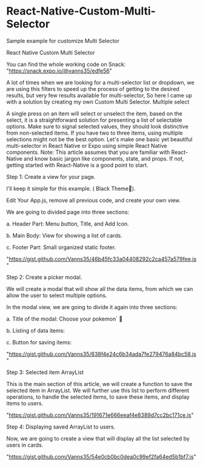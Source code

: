 # React-Native-Custom-Multi-Selector
Sample example for customize Multi Selector

React Native Custom Multi Selector

You can find the whole working code on Snack: "https://snack.expo.io/@vanns35/edfe56"

  A lot of times when we are looking for a multi-selector list or dropdown, we are using this filters to speed up the process of getting to the desired results, but very few results available for multi-selector, So here I came up with a solution by creating my own Custom Multi Selector.
Multiple select

  A single press on an item will select or unselect the item, based on the select, it is a straightforward solution for presenting a list of selectable options. Make sure to signal selected values, they should look distinctive from non-selected items. If you have two to three items, using multiple selections might not be the best option.
Let's make one basic yet beautiful multi-selector in React Native or Expo using simple React Native components.
Note: This article assumes that you are familiar with React-Native and know basic jargon like components, state, and props. If not, getting started with React-Native is a good point to start.


Step 1: Create a view for your page.

I'll keep it simple for this example. ( Black Theme🖤).

Edit Your App.js, remove all previous code, and create your own view.

We are going to divided page into three sections:

a. Header Part: Menu button, Title, and Add Icon. 

b. Main Body: View for showing a list of cards.

c. Footer Part: Small organized static footer.

"https://gist.github.com/Vanns35/46b45fc33a04408292c2ca457a579fee.js"


Step 2: Create a picker modal.

We will create a modal that will show all the data items, from which we can allow the user to select multiple options.

In the modal view, we are going to divide it again into three sections:

a. Title of the modal: Choose your pokemon` 🐣

b. Listing of data items:

c. Button for saving items:

"https://gist.github.com/Vanns35/638f4e24c6b34ada7fe279476a84bc58.js"


Step 3: Selected item ArrayList

This is the main section of this article, we will create a function to save the selected item in ArrayList. We will further use this list to perform different operations, to handle the selected items, to save these items, and display items to users.

"https://gist.github.com/Vanns35/191671e666eeaf4e8389d7cc2bc171ce.js"


Step 4: Displaying saved ArrayList to users.

Now, we are going to create a view that will display all the list selected by users in cards.

"https://gist.github.com/Vanns35/54e0cb0bc0dea0c99ef2fa64ed5b1bf7.js"
